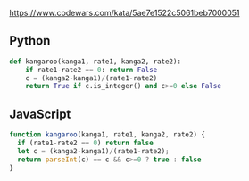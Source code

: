 https://www.codewars.com/kata/5ae7e1522c5061beb7000051

## Python
```python
def kangaroo(kanga1, rate1, kanga2, rate2):
    if rate1-rate2 == 0: return False
    c = (kanga2-kanga1)/(rate1-rate2)
    return True if c.is_integer() and c>=0 else False
```

## JavaScript
```js
function kangaroo(kanga1, rate1, kanga2, rate2) {
  if (rate1-rate2 == 0) return false
  let c = (kanga2-kanga1)/(rate1-rate2);
  return parseInt(c) == c && c>=0 ? true : false
}
```